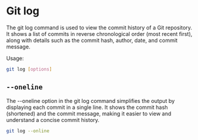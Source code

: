 # Git log
The git log command is used to view the commit history of a Git repository. It shows a list of commits in reverse chronological order (most recent first), along with details such as the commit hash, author, date, and commit message.

Usage:
```bash
git log [options]
```

## `--oneline`
The --oneline option in the git log command simplifies the output by displaying each commit in a single line. It shows the commit hash (shortened) and the commit message, making it easier to view and understand a concise commit history.

```bash
git log --online
```
